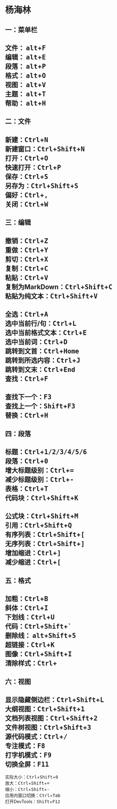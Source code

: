 
# 杨海林    


## 一：菜单栏

文件： <kbd>alt</kbd>+<kbd>F</kbd>  
编辑： <kbd>alt</kbd>+<kbd>E</kbd>  
段落： <kbd>alt</kbd>+<kbd>P</kbd>  
格式： <kbd>alt</kbd>+<kbd>O</kbd>  
视图： <kbd>alt</kbd>+<kbd>V</kbd>  
主题： <kbd>alt</kbd>+<kbd>T</kbd>  
帮助： <kbd>alt</kbd>+<kbd>H</kbd>  
---
## 二：文件

新建：<kbd>Ctrl</kbd>+<kbd>N</kbd>  
新建窗口：<kbd>Ctrl</kbd>+<kbd>Shift</kbd>+<kbd>N</kbd>  
打开：<kbd>Ctrl</kbd>+<kbd>O</kbd>  
快速打开：<kbd>Ctrl</kbd>+<kbd>P</kbd>  
保存：<kbd>Ctrl</kbd>+<kbd>S</kbd>  
另存为：<kbd>Ctrl</kbd>+<kbd>Shift</kbd>+<kbd>S</kbd>  
偏好：<kbd>Ctrl</kbd>+<kbd>,</kbd>  
关闭：<kbd>Ctrl</kbd>+<kbd>W</kbd>
---
## 三：编辑

撤销：<kbd>Ctrl</kbd>+<kbd>Z</kbd>  
重做：<kbd>Ctrl</kbd>+<kbd>Y</kbd>  
剪切：<kbd>Ctrl</kbd>+<kbd>X</kbd>  
复制：<kbd>Ctrl</kbd>+<kbd>C</kbd>  
粘贴：<kbd>Ctrl</kbd>+<kbd>V</kbd>  
复制为MarkDown：<kbd>Ctrl</kbd>+<kbd>Shift</kbd>+<kbd>C</kbd>  
粘贴为纯文本：<kbd>Ctrl</kbd>+<kbd>Shift</kbd>+<kbd>V</kbd>
---  
全选：<kbd>Ctrl</kbd>+<kbd>A</kbd>  
选中当前行/句：<kbd>Ctrl</kbd>+<kbd>L</kbd>  
选中当前格式文本：<kbd>Ctrl</kbd>+<kbd>E</kbd>  
选中当前词：<kbd>Ctrl</kbd>+<kbd>D</kbd>  
跳转到文首：<kbd>Ctrl</kbd>+<kbd>Home</kbd>  
跳转到所选内容：<kbd>Ctrl</kbd>+<kbd>J</kbd>  
跳转到文末：<kbd>Ctrl</kbd>+<kbd>End</kbd>  
查找：<kbd>Ctrl</kbd>+<kbd>F</kbd>  
---
查找下一个：<kbd>F3</kbd>  
查找上一个：<kbd>Shift</kbd>+<kbd>F3</kbd>  
替换：<kbd>Ctrl</kbd>+<kbd>H</kbd>  
---
## 四：段落

标题：<kbd>Ctrl</kbd>+<kbd>1/2/3/4/5/6</kbd>  
段落：<kbd>Ctrl</kbd>+<kbd>0</kbd>  
增大标题级别：<kbd>Ctrl</kbd>+<kbd>=</kbd>  
减少标题级别：<kbd>Ctrl</kbd>+<kbd>-</kbd>  
表格：<kbd>Ctrl</kbd>+<kbd>T</kbd>  
代码块：<kbd>Ctrl</kbd>+<kbd>Shift</kbd>+<kbd>K</kbd>  
--- 
公式块：<kbd>Ctrl</kbd>+<kbd>Shift</kbd>+<kbd>M</kbd>  
引用：<kbd>Ctrl</kbd>+<kbd>Shift</kbd>+<kbd>Q</kbd>  
有序列表：<kbd>Ctrl</kbd>+<kbd>Shift</kbd>+<kbd>[</kbd>  
无序列表：<kbd>Ctrl</kbd>+<kbd>Shift</kbd>+<kbd>]</kbd>  
增加缩进：<kbd>Ctrl</kbd>+<kbd>]</kbd>  
减少缩进：<kbd>Ctrl</kbd>+<kbd>[</kbd>  
---
## 五：格式

加粗：<kbd>Ctrl</kbd>+<kbd>B</kbd>  
斜体：<kbd>Ctrl</kbd>+<kbd>I</kbd>  
下划线：<kbd>Ctrl</kbd>+<kbd>U</kbd>  
代码：<kbd>Ctrl</kbd>+<kbd>Shift</kbd>+<kbd>`</kbd>  
删除线： <kbd>alt</kbd>+<kbd>Shift</kbd>+<kbd>5</kbd>  
超链接：<kbd>Ctrl</kbd>+<kbd>K</kbd>  
图像：<kbd>Ctrl</kbd>+<kbd>Shift</kbd>+<kbd>I</kbd>  
清除样式：<kbd>Ctrl</kbd>+  
---
## 六：视图

显示隐藏侧边栏：<kbd>Ctrl</kbd>+<kbd>Shift</kbd>+<kbd>L</kbd>  
大纲视图：<kbd>Ctrl</kbd>+<kbd>Shift</kbd>+<kbd>1</kbd>  
文档列表视图：<kbd>Ctrl</kbd>+<kbd>Shift</kbd>+<kbd>2</kbd>  
文件树视图：<kbd>Ctrl</kbd>+<kbd>Shift</kbd>+<kbd>3</kbd>  
源代码模式：<kbd>Ctrl</kbd>+<kbd>/</kbd>  
专注模式：<kbd>F8</kbd>  
打字机模式：<kbd>F9</kbd>  
切换全屏：<kbd>F11</kbd>  
---
实际大小：<kbd>Ctrl</kbd>+<kbd>Shift</kbd>+<kbd>0</kbd>  
放大：<kbd>Ctrl</kbd>+<kbd>Shift</kbd>+<kbd>=</kbd>  
缩小：<kbd>Ctrl</kbd>+<kbd>Shift</kbd>+<kbd>-</kbd>  
应用内窗口切换：<kbd>Ctrl</kbd>+<kbd>Tab</kbd>  
打开DevTools：<kbd>Shift</kbd>+<kbd>F12</kbd>  